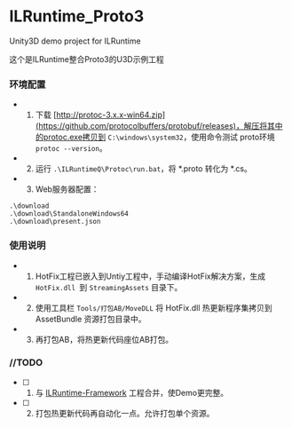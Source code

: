 # ILRuntime_Proto3
Unity3D demo project for ILRuntime

这个是ILRuntime整合Proto3的U3D示例工程

### 环境配置
- 1. 下载 [http://protoc-3.x.x-win64.zip](https://github.com/protocolbuffers/protobuf/releases)，解压将其中的protoc.exe拷贝到 ``C:\windows\system32``，使用命令测试 proto环境 ``protoc --version``。
- 2. 运行 ``.\ILRuntimeQ\Protoc\run.bat``，将 *.proto 转化为 *.cs。
- 3. Web服务器配置：
```
.\download
.\download\StandaloneWindows64
.\download\present.json
```

### 使用说明
- 1. HotFix工程已嵌入到Untiy工程中，手动编译HotFix解决方案，生成 ``HotFix.dll ``到 ``StreamingAssets`` 目录下。
- 2. 使用工具栏 ``Tools/打包AB/MoveDLL`` 将 HotFix.dll 热更新程序集拷贝到 AssetBundle 资源打包目录中。
- 3. 再打包AB，将热更新代码座位AB打包。

### //TODO
- [ ] 1. 与 [ILRuntime-Framework](https://github.com/setsuodu/ILRuntime-Framework) 工程合并，使Demo更完整。
- [ ] 2. 打包热更新代码再自动化一点。允许打包单个资源。

